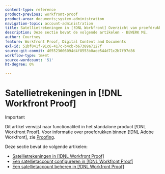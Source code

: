 ```yaml
---
content-type: reference
product-previous: workfront-proof
product-area: documents;system-administration
navigation-topic: account-administration
title: Satellietrekeningen in [!DNL Workfront] Overzicht van proefdrukken
description: Deze sectie bevat de volgende artikelen - BEWERK ME.
author: Courtney
feature: Workfront Proof, Digital Content and Documents
exl-id: 51bf041f-91c6-417c-b4cb-b67389a7127f
source-git-commit: 405523606094d4f8553b0aee544d71c2b7f97d86
workflow-type: tm+mt
source-wordcount: '51'
ht-degree: 0%

---
```


# Satellietrekeningen in [!DNL Workfront Proof]

>[!IMPORTANT]
>
>Dit artikel verwijst naar functionaliteit in het standalone product [!DNL Workfront Proof]. Voor informatie over proefdrukken binnen [!DNL Adobe Workfront], zie [Proofing](../../../review-and-approve-work/proofing/proofing.md).

Deze sectie bevat de volgende artikelen:

* [Satellietrekeningen in [!DNL Workfront Proof]](../../../workfront-proof/wp-acct-admin/satellite-accounts/sat-accts-in-wp.md)
* [Een satellietaccount configureren in [!DNL Workfront Proof]](../../../workfront-proof/wp-acct-admin/satellite-accounts/configure-sat-acct-in-wp.md)
* [Een satellietaccount beheren in [!DNL Workfront Proof]](../../../workfront-proof/wp-acct-admin/satellite-accounts/manage-sat-acct-in-wp.md)
